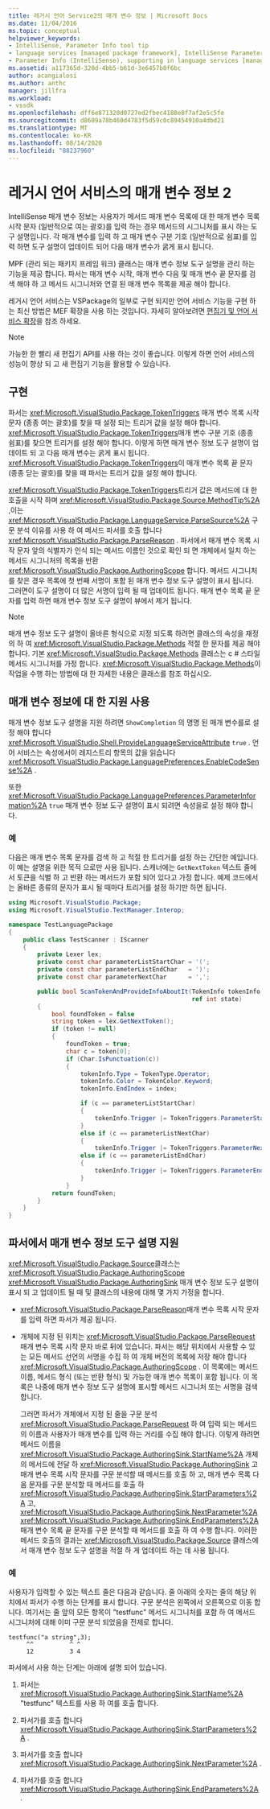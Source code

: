```yaml
---
title: 레거시 언어 Service2의 매개 변수 정보 | Microsoft Docs
ms.date: 11/04/2016
ms.topic: conceptual
helpviewer_keywords:
- IntelliSense, Parameter Info tool tip
- language services [managed package framework], IntelliSense Parameter Info
- Parameter Info (IntelliSense), supporting in language services [managed package framework]
ms.assetid: a117365d-320d-4bb5-b61d-3e6457b8f6bc
author: acangialosi
ms.author: anthc
manager: jillfra
ms.workload:
- vssdk
ms.openlocfilehash: dff6e871320d0727ed2fbec4188e8f7af2e5c5fe
ms.sourcegitcommit: d8609a78b460d4783f5d59c0c89454910a4dbd21
ms.translationtype: MT
ms.contentlocale: ko-KR
ms.lasthandoff: 08/14/2020
ms.locfileid: "88237960"
---
```

# <a name="parameter-info-in-a-legacy-language-service-2"></a>레거시 언어 서비스의 매개 변수 정보 2
IntelliSense 매개 변수 정보는 사용자가 메서드 매개 변수 목록에 대 한 매개 변수 목록 시작 문자 (일반적으로 여는 괄호)를 입력 하는 경우 메서드의 시그니처를 표시 하는 도구 설명입니다. 각 매개 변수를 입력 하 고 매개 변수 구분 기호 (일반적으로 쉼표)를 입력 하면 도구 설명이 업데이트 되어 다음 매개 변수가 굵게 표시 됩니다.

 MPF (관리 되는 패키지 프레임 워크) 클래스는 매개 변수 정보 도구 설명을 관리 하는 기능을 제공 합니다. 파서는 매개 변수 시작, 매개 변수 다음 및 매개 변수 끝 문자를 검색 해야 하 고 메서드 시그니처와 연결 된 매개 변수 목록을 제공 해야 합니다.

 레거시 언어 서비스는 VSPackage의 일부로 구현 되지만 언어 서비스 기능을 구현 하는 최신 방법은 MEF 확장을 사용 하는 것입니다. 자세히 알아보려면 [편집기 및 언어 서비스 확장](../../extensibility/extending-the-editor-and-language-services.md)을 참조 하세요.

> [!NOTE]
> 가능한 한 빨리 새 편집기 API를 사용 하는 것이 좋습니다. 이렇게 하면 언어 서비스의 성능이 향상 되 고 새 편집기 기능을 활용할 수 있습니다.

## <a name="implementation"></a>구현
 파서는 <xref:Microsoft.VisualStudio.Package.TokenTriggers> 매개 변수 목록 시작 문자 (종종 여는 괄호)를 찾을 때 설정 되는 트리거 값을 설정 해야 합니다. <xref:Microsoft.VisualStudio.Package.TokenTriggers>매개 변수 구분 기호 (종종 쉼표)를 찾으면 트리거를 설정 해야 합니다. 이렇게 하면 매개 변수 정보 도구 설명이 업데이트 되 고 다음 매개 변수는 굵게 표시 됩니다. <xref:Microsoft.VisualStudio.Package.TokenTriggers>이 매개 변수 목록 끝 문자 (종종 닫는 괄호)를 찾을 때 파서는 트리거 값을 설정 해야 합니다.

 <xref:Microsoft.VisualStudio.Package.TokenTriggers>트리거 값은 메서드에 대 한 호출을 시작 하며 <xref:Microsoft.VisualStudio.Package.Source.MethodTip%2A> ,이는 <xref:Microsoft.VisualStudio.Package.LanguageService.ParseSource%2A> 구문 분석 이유를 사용 하 여 메서드 파서를 호출 합니다 <xref:Microsoft.VisualStudio.Package.ParseReason> . 파서에서 매개 변수 목록 시작 문자 앞의 식별자가 인식 되는 메서드 이름인 것으로 확인 되 면 개체에서 일치 하는 메서드 시그니처의 목록을 반환 <xref:Microsoft.VisualStudio.Package.AuthoringScope> 합니다. 메서드 시그니처를 찾은 경우 목록에 첫 번째 서명이 포함 된 매개 변수 정보 도구 설명이 표시 됩니다. 그러면이 도구 설명이 더 많은 서명이 입력 될 때 업데이트 됩니다. 매개 변수 목록 끝 문자를 입력 하면 매개 변수 정보 도구 설명이 뷰에서 제거 됩니다.

> [!NOTE]
> 매개 변수 정보 도구 설명이 올바른 형식으로 지정 되도록 하려면 클래스의 속성을 재정의 하 여 <xref:Microsoft.VisualStudio.Package.Methods> 적절 한 문자를 제공 해야 합니다. 기본 <xref:Microsoft.VisualStudio.Package.Methods> 클래스는 c # 스타일 메서드 시그니처를 가정 합니다. <xref:Microsoft.VisualStudio.Package.Methods>이 작업을 수행 하는 방법에 대 한 자세한 내용은 클래스를 참조 하십시오.

## <a name="enabling-support-for-the-parameter-info"></a>매개 변수 정보에 대 한 지원 사용
 매개 변수 정보 도구 설명을 지원 하려면 `ShowCompletion` 의 명명 된 매개 변수를로 설정 해야 합니다 <xref:Microsoft.VisualStudio.Shell.ProvideLanguageServiceAttribute> `true` . 언어 서비스는 속성에서이 레지스트리 항목의 값을 읽습니다 <xref:Microsoft.VisualStudio.Package.LanguagePreferences.EnableCodeSense%2A> .

 또한 <xref:Microsoft.VisualStudio.Package.LanguagePreferences.ParameterInformation%2A> `true` 매개 변수 정보 도구 설명이 표시 되려면 속성을로 설정 해야 합니다.

### <a name="example"></a>예
 다음은 매개 변수 목록 문자를 검색 하 고 적절 한 트리거를 설정 하는 간단한 예입니다. 이 예는 설명을 위한 목적 으로만 사용 됩니다. 스캐너에는 `GetNextToken` 텍스트 줄에서 토큰을 식별 하 고 반환 하는 메서드가 포함 되어 있다고 가정 합니다. 예제 코드에서는 올바른 종류의 문자가 표시 될 때마다 트리거를 설정 하기만 하면 됩니다.

```csharp
using Microsoft.VisualStudio.Package;
using Microsoft.VisualStudio.TextManager.Interop;

namespace TestLanguagePackage
{
    public class TestScanner : IScanner
    {
        private Lexer lex;
        private const char parameterListStartChar = '(';
        private const char parameterListEndChar   = ')';
        private const char parameterNextChar      = ',';

        public bool ScanTokenAndProvideInfoAboutIt(TokenInfo tokenInfo,
                                                   ref int state)
        {
            bool foundToken = false
            string token = lex.GetNextToken();
            if (token != null)
            {
                foundToken = true;
                char c = token[0];
                if (Char.IsPunctuation(c))
                {
                    tokenInfo.Type = TokenType.Operator;
                    tokenInfo.Color = TokenColor.Keyword;
                    tokenInfo.EndIndex = index;

                    if (c == parameterListStartChar)
                    {
                        tokenInfo.Trigger |= TokenTriggers.ParameterStart;
                    }
                    else if (c == parameterListNextChar)
                    {
                        tokenInfo.Trigger |= TokenTriggers.ParameterNext;
                    else if (c == parameterListEndChar)
                    {
                        tokenInfo.Trigger |= TokenTriggers.ParameterEnd;
                    }
                }
            return foundToken;
        }
    }
}
```

## <a name="supporting-the-parameter-info-tooltip-in-the-parser"></a>파서에서 매개 변수 정보 도구 설명 지원
 <xref:Microsoft.VisualStudio.Package.Source>클래스는 <xref:Microsoft.VisualStudio.Package.AuthoringScope> <xref:Microsoft.VisualStudio.Package.AuthoringSink> 매개 변수 정보 도구 설명이 표시 되 고 업데이트 될 때 및 클래스의 내용에 대해 몇 가지 가정을 합니다.

- <xref:Microsoft.VisualStudio.Package.ParseReason>매개 변수 목록 시작 문자를 입력 하면 파서가 제공 됩니다.

- 개체에 지정 된 위치는 <xref:Microsoft.VisualStudio.Package.ParseRequest> 매개 변수 목록 시작 문자 바로 뒤에 있습니다. 파서는 해당 위치에서 사용할 수 있는 모든 메서드 선언의 서명을 수집 하 여 개체 버전의 목록에 저장 해야 합니다 <xref:Microsoft.VisualStudio.Package.AuthoringScope> . 이 목록에는 메서드 이름, 메서드 형식 (또는 반환 형식) 및 가능한 매개 변수 목록이 포함 됩니다. 이 목록은 나중에 매개 변수 정보 도구 설명에 표시할 메서드 시그니처 또는 서명을 검색 합니다.

  그러면 파서가 개체에서 지정 된 줄을 구문 분석 <xref:Microsoft.VisualStudio.Package.ParseRequest> 하 여 입력 되는 메서드의 이름과 사용자가 매개 변수를 입력 하는 거리를 수집 해야 합니다. 이렇게 하려면 메서드 이름을 <xref:Microsoft.VisualStudio.Package.AuthoringSink.StartName%2A> 개체의 메서드에 전달 하 <xref:Microsoft.VisualStudio.Package.AuthoringSink> 고 매개 변수 목록 시작 문자를 구문 분석할 때 메서드를 호출 하 고, 매개 변수 목록 다음 문자를 구문 분석할 때 메서드를 호출 하 <xref:Microsoft.VisualStudio.Package.AuthoringSink.StartParameters%2A> 고, <xref:Microsoft.VisualStudio.Package.AuthoringSink.NextParameter%2A> <xref:Microsoft.VisualStudio.Package.AuthoringSink.EndParameters%2A> 매개 변수 목록 끝 문자를 구문 분석할 때 메서드를 호출 하 여 수행 합니다. 이러한 메서드 호출의 결과는 <xref:Microsoft.VisualStudio.Package.Source> 클래스에서 매개 변수 정보 도구 설명을 적절 하 게 업데이트 하는 데 사용 됩니다.

### <a name="example"></a>예
 사용자가 입력할 수 있는 텍스트 줄은 다음과 같습니다. 줄 아래의 숫자는 줄의 해당 위치에서 파서가 수행 하는 단계를 표시 합니다. 구문 분석은 왼쪽에서 오른쪽으로 이동 합니다. 여기서는 줄 앞의 모든 항목이 "testfunc" 메서드 시그니처를 포함 하 여 메서드 시그니처에 대해 이미 구문 분석 되었음을 전제로 합니다.

```
testfunc("a string",3);
     ^^          ^ ^
     12          3 4
```

 파서에서 사용 하는 단계는 아래에 설명 되어 있습니다.

1. 파서는 <xref:Microsoft.VisualStudio.Package.AuthoringSink.StartName%2A> "testfunc" 텍스트를 사용 하 여를 호출 합니다.

2. 파서가를 호출 합니다 <xref:Microsoft.VisualStudio.Package.AuthoringSink.StartParameters%2A> .

3. 파서가를 호출 합니다 <xref:Microsoft.VisualStudio.Package.AuthoringSink.NextParameter%2A> .

4. 파서가를 호출 합니다 <xref:Microsoft.VisualStudio.Package.AuthoringSink.EndParameters%2A> .
